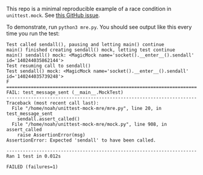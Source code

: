 This repo is a minimal reproducible example of a race condition in `unittest.mock`. See [this GitHub issue](https://github.com/python/cpython/issues/98624).

To demonstrate, run `python3 mre.py`. You should see output like this every time you run the test:

```
Test called sendall(), pausing and letting main() continue
main() finished creating sendall() mock, letting test continue
main() sendall() mock: <MagicMock name='socket().__enter__().sendall' id='140244035862144'>
Test resuming call to sendall()
Test sendall() mock: <MagicMock name='socket().__enter__().sendall' id='140244035739248'>
F
======================================================================
FAIL: test_message_sent (__main__.MockTest)
----------------------------------------------------------------------
Traceback (most recent call last):
  File "/home/noah/unittest-mock-mre/mre.py", line 20, in test_message_sent
    sendall.assert_called()
  File "/home/noah/unittest-mock-mre/mock.py", line 908, in assert_called
    raise AssertionError(msg)
AssertionError: Expected 'sendall' to have been called.

----------------------------------------------------------------------
Ran 1 test in 0.012s

FAILED (failures=1)
```
